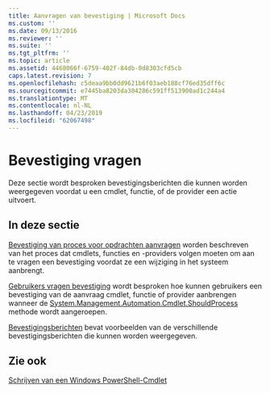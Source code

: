```yaml
---
title: Aanvragen van bevestiging | Microsoft Docs
ms.custom: ''
ms.date: 09/13/2016
ms.reviewer: ''
ms.suite: ''
ms.tgt_pltfrm: ''
ms.topic: article
ms.assetid: 4468066f-6759-402f-84db-0d8303cfd5cb
caps.latest.revision: 7
ms.openlocfilehash: c5deaa9bb0dd9621b6f03aeb188cf76ed35dff6c
ms.sourcegitcommit: e7445ba8203da304286c591ff513900ad1c244a4
ms.translationtype: MT
ms.contentlocale: nl-NL
ms.lasthandoff: 04/23/2019
ms.locfileid: "62067498"
---
```

# <a name="requesting-confirmation"></a>Bevestiging vragen

Deze sectie wordt besproken bevestigingsberichten die kunnen worden weergegeven voordat u een cmdlet, functie, of de provider een actie uitvoert.

## <a name="in-this-section"></a>In deze sectie

[Bevestiging van proces voor opdrachten aanvragen](./requesting-confirmation-from-cmdlets.md) worden beschreven van het proces dat cmdlets, functies en -providers volgen moeten om aan te vragen een bevestiging voordat ze een wijziging in het systeem aanbrengt.

[Gebruikers vragen bevestiging](./users-requesting-confirmation.md) wordt besproken hoe kunnen gebruikers een bevestiging van de aanvraag cmdlet, functie of provider aanbrengen wanneer de [System.Management.Automation.Cmdlet.ShouldProcess](/dotnet/api/System.Management.Automation.Cmdlet.ShouldProcess) methode wordt aangeroepen.

[Bevestigingsberichten](./confirmation-messages.md) bevat voorbeelden van de verschillende bevestigingsberichten die kunnen worden weergegeven.

## <a name="see-also"></a>Zie ook

[Schrijven van een Windows PowerShell-Cmdlet](./writing-a-windows-powershell-cmdlet.md)
